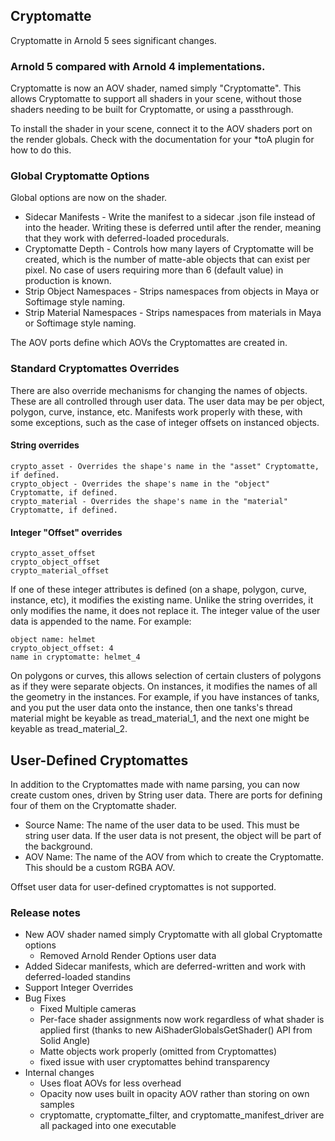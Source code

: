 ## Cryptomatte
Cryptomatte in Arnold 5 sees significant changes. 

### Arnold 5 compared with Arnold 4 implementations. 
Cryptomatte is now an AOV shader, named simply "Cryptomatte". This allows Cryptomatte to support all shaders in your scene, without those shaders needing to be built for Cryptomatte, or using a passthrough. 

To install the shader in your scene, connect it to the AOV shaders port on the render globals. Check with the documentation for your *toA plugin for how to do this. 

### Global Cryptomatte Options
Global options are now on the shader. 

* Sidecar Manifests - Write the manifest to a sidecar .json file instead of into the header. Writing these is deferred until after the render, meaning that they work with deferred-loaded procedurals. 
* Cryptomatte Depth - Controls how many layers of Cryptomatte will be created, which is the number of matte-able objects that can exist per pixel. No case of users requiring more than 6 (default value) in production is known. 
* Strip Object Namespaces - Strips namespaces from objects in Maya or Softimage style naming. 
* Strip Material Namespaces - Strips namespaces from materials in Maya or Softimage style naming. 

The AOV ports define which AOVs the Cryptomattes are created in.

### Standard Cryptomattes Overrides
There are also override mechanisms for changing the names of objects. These are all controlled through user data. The user data may be per object, polygon, curve, instance, etc. Manifests work properly with these, with some exceptions, such as the case of integer offsets on instanced objects. 

#### String overrides 

    crypto_asset - Overrides the shape's name in the "asset" Cryptomatte, if defined. 
    crypto_object - Overrides the shape's name in the "object" Cryptomatte, if defined. 
    crypto_material - Overrides the shape's name in the "material" Cryptomatte, if defined. 

#### Integer "Offset" overrides 

    crypto_asset_offset
    crypto_object_offset
    crypto_material_offset

If one of these integer attributes is defined (on a shape, polygon, curve, instance, etc), it modifies the existing name. Unlike the string overrides, it only modifies the name, it does not replace it. The integer value of the user data is appended to the name. For example:

    object name: helmet
    crypto_object_offset: 4
    name in cryptomatte: helmet_4

On polygons or curves, this allows selection of certain clusters of polygons as if they were separate objects. On instances, it modifies the names of all the geometry in the instances. For example, if you have instances of tanks, and you put the user data onto the instance, then one tanks's thread material might be keyable as tread_material_1, and the next one might be keyable as tread_material_2.

## User-Defined Cryptomattes
In addition to the Cryptomattes made with name parsing, you can now create custom ones, driven by String user data. There are ports for defining four of them on the Cryptomatte shader. 

* Source Name: The name of the user data to be used. This must be string user data. If the user data is not present, the object will be part of the background. 
* AOV Name: The name of the AOV from which to create the Cryptomatte. This should be a custom RGBA AOV. 

Offset user data for user-defined cryptomattes is not supported. 

### Release notes
* New AOV shader named simply Cryptomatte with all global Cryptomatte options
  * Removed Arnold Render Options user data
* Added Sidecar manifests, which are deferred-written and work with deferred-loaded standins
* Support Integer Overrides
* Bug Fixes
  * Fixed Multiple cameras
  * Per-face shader assignments now work regardless of what shader is applied first (thanks to new AiShaderGlobalsGetShader() API from Solid Angle)
  * Matte objects work properly (omitted from Cryptomattes)
  * fixed issue with user cryptomattes behind transparency
* Internal changes
  * Uses float AOVs for less overhead
  * Opacity now uses built in opacity AOV rather than storing on own samples
  * cryptomatte, cryptomatte_filter, and cryptomatte_manifest_driver are all packaged into one executable
